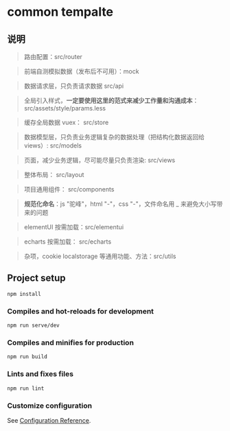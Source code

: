 # common tempalte

## 说明

> 路由配置：src/router

> 前端自测模拟数据（发布后不可用）：mock 

> 数据请求层，只负责请求数据 src/api

> 全局引入样式，**一定要使用这里的范式来减少工作量和沟通成本**：src/assets/style/params.less

> 缓存全局数据 vuex： src/store

> 数据模型层，只负责业务逻辑复杂的数据处理（把结构化数据返回给 views）: src/models

> 页面，减少业务逻辑，尽可能尽量只负责渲染: src/views

> 整体布局： src/layout

> 项目通用组件： src/components

> **规范化命名**：js "驼峰"，html "-"，css "-"，文件命名用 _ 来避免大小写带来的问题

> elementUI 按需加载：src/elementui 

> echarts 按需加载： src/echarts

> 杂项，cookie localstorage 等通用功能、方法：src/utils

## Project setup
```
npm install
```

### Compiles and hot-reloads for development
```
npm run serve/dev
```

### Compiles and minifies for production
```
npm run build
```

### Lints and fixes files
```
npm run lint
```

### Customize configuration
See [Configuration Reference](https://cli.vuejs.org/config/).

